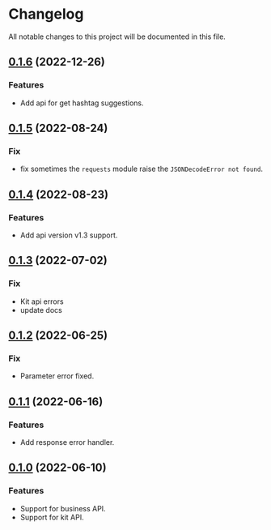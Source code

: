 # Changelog

All notable changes to this project will be documented in this file.

## [0.1.6](https://github.com/sns-sdks/python-tiktok/v0.1.6) (2022-12-26)

### Features

- Add api for get hashtag suggestions.

## [0.1.5](https://github.com/sns-sdks/python-tiktok/v0.1.5) (2022-08-24)

### Fix

- fix sometimes the `requests` module raise the `JSONDecodeError not found`. 

## [0.1.4](https://github.com/sns-sdks/python-tiktok/v0.1.4) (2022-08-23)

### Features

- Add api version v1.3 support.

## [0.1.3](https://github.com/sns-sdks/python-tiktok/v0.1.3) (2022-07-02)

### Fix

- Kit api errors
- update docs

## [0.1.2](https://github.com/sns-sdks/python-tiktok/v0.1.2) (2022-06-25)

### Fix

- Parameter error fixed.

## [0.1.1](https://github.com/sns-sdks/python-tiktok/v0.1.1) (2022-06-16)

### Features

- Add response error handler.

## [0.1.0](https://github.com/sns-sdks/python-tiktok/v0.1.0) (2022-06-10)

### Features

- Support for business API.
- Support for kit API.
